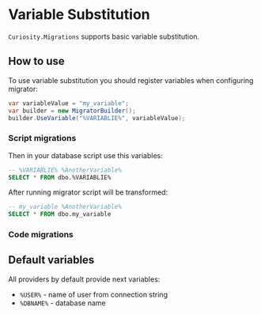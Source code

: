 # Variable Substitution

`Curiosity.Migrations` supports basic variable substitution.
 
## How to use
 
To use variable substitution you should register variables when configuring migrator:

```csharp
var variableValue = "my_variable";
var builder = new MigratorBuilder();
builder.UseVariable("%VARIABLIE%", variableValue);
```

### Script migrations

Then in your database script use this variables:

```sql
-- %VARIABLIE% %AnotherVariable%
SELECT * FROM dbo.%VARIABLIE%
```

After running migrator script will be transformed:

```sql
-- my_variable %AnotherVariable%
SELECT * FROM dbo.my_variable
```

### Code migrations

## Default variables

All providers by default provide next variables:
 
 - `%USER%` - name of user from connection string
 - `%DBNAME%` - database name
